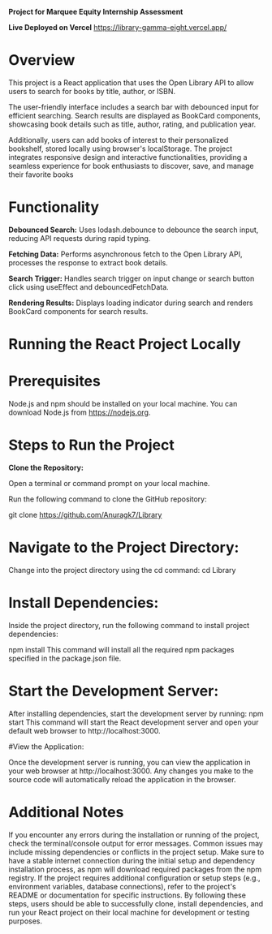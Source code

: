 **Project for Marquee Equity Internship Assessment**

**Live Deployed on Vercel** https://library-gamma-eight.vercel.app/

# Overview
This project is a React application that uses the Open Library API to allow users to search for books by title, author, or ISBN.

The user-friendly interface includes a search bar with debounced input for efficient searching. Search results are displayed as BookCard components, showcasing book details such as title, author, rating, and publication year. 

Additionally, users can add books of interest to their personalized bookshelf, stored locally using browser's localStorage. The project integrates responsive design and interactive functionalities, providing a seamless experience for book enthusiasts to discover, save, and manage their favorite books

# Functionality

**Debounced Search:** Uses lodash.debounce to debounce the search input, reducing API requests during rapid typing.

**Fetching Data:** Performs asynchronous fetch to the Open Library API, processes the response to extract book details.

**Search Trigger:** Handles search trigger on input change or search button click using useEffect and debouncedFetchData.

**Rendering Results:** Displays loading indicator during search and renders BookCard components for search results.




# Running the React Project Locally

# Prerequisites
Node.js and npm should be installed on your local machine. You can download Node.js from https://nodejs.org.

# Steps to Run the Project

**Clone the Repository:**

Open a terminal or command prompt on your local machine.

Run the following command to clone the GitHub repository:


git clone https://github.com/Anuragk7/Library


# Navigate to the Project Directory:

Change into the project directory using the cd command:
cd Library

# Install Dependencies:

Inside the project directory, run the following command to install project dependencies:

npm install
This command will install all the required npm packages specified in the package.json file.

# Start the Development Server:

After installing dependencies, start the development server by running:
npm start
This command will start the React development server and open your default web browser to http://localhost:3000.

#View the Application:

Once the development server is running, you can view the application in your web browser at http://localhost:3000.
Any changes you make to the source code will automatically reload the application in the browser.

# Additional Notes
If you encounter any errors during the installation or running of the project, check the terminal/console output for error messages. Common issues may include missing dependencies or conflicts in the project setup.
Make sure to have a stable internet connection during the initial setup and dependency installation process, as npm will download required packages from the npm registry.
If the project requires additional configuration or setup steps (e.g., environment variables, database connections), refer to the project's README or documentation for specific instructions.
By following these steps, users should be able to successfully clone, install dependencies, and run your React project on their local machine for development or testing purposes.
